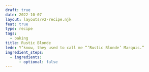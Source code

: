 ```yaml
---
draft: true
date: 2022-10-07
layout: layouts/v2-recipe.njk
feat: true
type: recipe
tags:
  - baking
title: Rustic Blonde
lede: Y’know, they used to call me “‘Rustic Blonde’ Marquis.”
ingredient_steps:
  - ingredients:
      - optional: false
---
```

